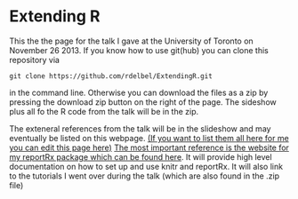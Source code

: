 Extending R
=

This the the page for the talk I gave at the University of Toronto on November 26 2013. If you know how to use git(hub) you can clone this repository via
```github
git clone https://github.com/rdelbel/ExtendingR.git
```
in the command line. Otherwise you can download the files as a zip by pressing the download zip button on the right of the page. The sideshow plus all fo the R code from the talk will be in the zip. 

The exteneral references from the talk will be in the slideshow and may eventually be listed on this webpage. [(If you want to list them all here for me you can edit this page here)](https://github.com/rdelbel/ExtendingR/edit/master/README.md) [The most important reference is the website for my reportRx package which can be found here](https://www.github.com/rdelbel/reportRx/). It will provide high level documentation on how to set up and use knitr and reportRx. It will also link to the tutorials I went over during the talk (which are also found in the .zip file)
